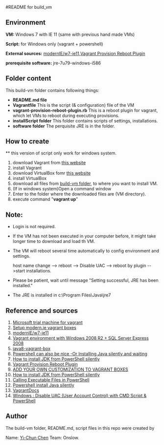 #README for build_vm

Environment
------
__VM:__ Windows 7 with IE 11 (same with previous hand made VMs)

__Script:__ for Windows only (vagrant + powershell)

__External sources:__ [modernIE/w7-ie11](https://atlas.hashicorp.com/modernIE/boxes/w7-ie11),[Vagrant Provision Reboot Plugin](https://github.com/exratione/vagrant-provision-reboot) 

__prerequisite software:__ jre-7u79-windows-i586


Folder content
-----
This build-vm folder contains following things:
- __README.md file__
- __Vagrantfile__
  This is the script (& configuration) file of the VM
- __vagrant-provision-reboot-plugin.rb__
  This is a reboot plugin for vagrant, which let VMs to reboot during executing provisions.
- __installScript folder__
  This folder contains scripts of settings, installations.
- __software folder__
  The perquisite JRE is in the folder.



How to create
-----
** this version of script only work for windows system.

1. download Vagrant from [this website](https://www.vagrantup.com/)
2. install Vagrant
3. download VirtualBox fomr [this website](https://www.virtualbox.org/wiki/Downloads)
4. install VirtualBox
5. download all files from [build-vm folder](https://github.com/SoftwareEngineeringToolDemos/ICSE-2011-ViewInfinity/tree/master/build-vm), to where you want to install VM.
6. (If in windows system)Open a command window
7. Enter to the folder where the downloaded files are (VM directory).
8. execute command "__vagrant up__"

Note:
------
- Login is not required.
- If the VM has not been executed in your computer before, it might take longer time to download and load th VM.
- The VM will reboot several time automatically to config environment and settings.

  host name change --> reboot --> Disable UAC --> reboot by plugin -->start installations.
- Please be patient, wait until message "Setting successful, JRE has been installed."
- The JRE is installed in c:\Program Files\Java\jre7

Reference and sources
-----
1. [Microsoft trial machine for vagrant](https://dev.windows.com/en-us/microsoft-edge/tools/vms/windows/)
2. [Setup modern.ie vagrant boxes](https://gist.github.com/andreptb/57e388df5e881937e62a)
3. [modernIE/w7-ie11](https://atlas.hashicorp.com/modernIE/boxes/w7-ie11)
4. [Vagrant environment with Windows 2008 R2 + SQL Server Express 2008](https://github.com/fgrehm/vagrant-mssql-express)
5. [java8-vagrant-box](https://github.com/shekhargulati/java8-vagrant-box/blob/master/cookbooks/java/README.md)
6. [Powershell can also be nice -Or Installing Java silently and waiting](http://ramblingsofaswtester.com/?p=552)
7. [How to install JDK from PowerShell silently](http://blag.koveras.org/2011/12/24/how-to-install-jdk-from-powershell-silently/)
8. [Vagrant Provision Reboot Plugin](https://github.com/exratione/vagrant-provision-reboot)
9. [ADD YOUR OWN CUSTOMIZATION TO VAGRANT BOXES](https://mkrmr.wordpress.com/2012/08/12/add-your-own-customization-to-vagrant-boxes/)
10. [How to install JDK from PowerShell silently](http://blag.koveras.org/2011/12/24/how-to-install-jdk-from-powershell-silently/)
11. [Calling Executable Files in PowerShell](http://www.andyparkhill.co.uk/2012/02/calling-executable-files-in-powershell.html)
12. [Powershell install Java silently](http://stackoverflow.com/questions/29799158/powershell-install-java-silently)
13. [VagrantDocs](http://docs-v1.vagrantup.com/v1/docs/getting-started/index.html)
14. [Windows : Disable UAC (User Account Control) with CMD Script & PowerShell](http://juventusitprofessional.blogspot.com/2014/05/windows-disable-uac-user-account.html)

Author
-----
The build-vm folder, README.md, script files in this repo were created by

Name: [Yi-Chun Chen](https://github.com/RimiChen)
Team: Onslow.
